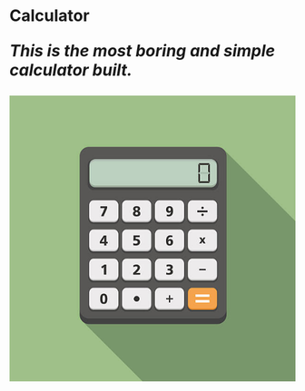 <h1>Calculator


*This is the most boring and simple calculator built.*

![Calculator image](https://github.com/fergussmyth/Calculator/blob/master/Calculator.jpg)
